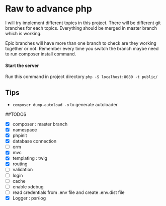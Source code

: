 # Raw to advance php
I will try implement different topics in this project. There will be different git branches for each topics. Everything should be merged in master branch which is working. 

Epic branches will have  more than one branch to check are they working together or not. Remember every time you switch the branch maybe need to run composer install command.  

#### Start the server 
Run this command in project directory `php -S localhost:8080 -t public/`

## Tips 
* `composer dump-autoload -o` to generate autoloader 

##TODOS
- [X] composer : master branch 
- [X] namespace   
- [X] phpinit
- [X] database connection 
- [ ] orm  
- [X] mvc  
- [X] templating : twig   
- [X] routing   
- [ ] validation   
- [ ] login    
- [ ] cache    
- [ ] enable xdebug 
- [ ] read credentials from .env file and create .env.dist file 
- [X] Logger : psr/log 